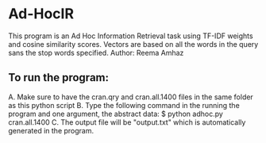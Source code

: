 # Ad-HocIR
This program is an Ad Hoc Information Retrieval task using TF-IDF 
weights and cosine similarity scores. Vectors are based on all
the words in the query sans the stop words specified. 
Author: Reema Amhaz 

## To run the program: 
A. Make sure to have the cran.qry and cran.all.1400 files in the same folder as this python script 
B. Type the following command in the running the program and one argument, the abstract data:
   $ python adhoc.py cran.all.1400
C. The output file will be "output.txt" which is automatically generated in the program. 
